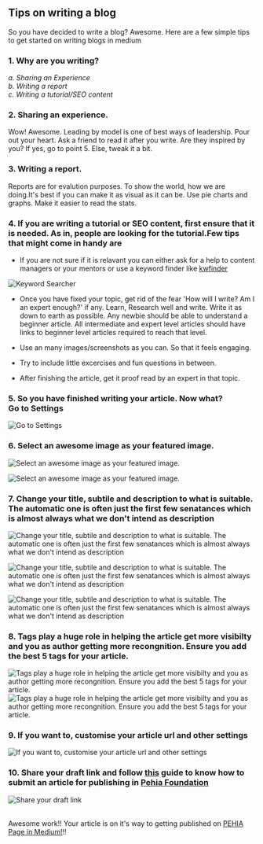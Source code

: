## Tips on writing a blog

So you have decided to write a blog? Awesome. Here are a few simple tips to get started on writing blogs in medium <br>

### 1. Why are you writing?

*a. Sharing an Experience <br>*
*b. Writing a report <br>*
*c. Writing a tutorial/SEO content<br>*

### 2. Sharing an experience.

Wow! Awesome. Leading by model is one of best ways of leadership. Pour out your heart. Ask a friend to read it after you write. Are they inspired by you? If yes, go to point 5. Else, tweak it a bit. 

### 3. Writing a report.

Reports are for evalution purposes. To show the world, how we are doing.It's best if you can make it as visual as it can be. Use pie charts and graphs. Make it easier to read the stats.

### 4. If you are writing a tutorial or SEO content, first ensure that it is needed. As in, people are looking for the tutorial.Few tips that might come in handy are

*  If you are not sure if it is relavant you can either ask for a help to content managers or your mentors or use a keyword finder like [kwfinder](https://app.kwfinder.com/)<br>

![Keyword Searcher](https://github.com/pehia/handbooks_for_leads/blob/master/images/tips-on-writing-%20a-blog-1.png)

* Once you have fixed your topic, get rid of the fear 'How will I write? Am I an expert enough?' if any. Learn, Research well and write. Write it as down to earth as possible. Any newbie should be able to understand a beginner article. All intermediate and expert level articles should have links to beginner level articles required to reach that level.

* Use an many images/screenshots as you can. So that it feels engaging.

* Try to include little excercises and fun questions in between.

* After finishing the article, get it proof read by an expert in that topic.

### 5. So you have finished writing your article. Now what?<br> Go to Settings

![Go to Settings](https://github.com/pehia/handbooks_for_leads/blob/master/images/tips-on-writing-%20a-blog-2.png)

### 6. Select an awesome image as your featured image.

![Select an awesome image as your featured image.](https://github.com/pehia/handbooks_for_leads/blob/master/images/tips-on-writing-%20a-blog-3.png)

![Select an awesome image as your featured image.](https://github.com/pehia/handbooks_for_leads/blob/master/images/tips-on-writing-%20a-blog-4.png)

### 7. Change your title, subtile and description to what is suitable. The automatic one is often just the first few senatances which is almost always what we don't intend as description


![Change your title, subtile and description to what is suitable. The automatic one is often just the first few senatances which is almost always what we don't intend as description](https://github.com/pehia/handbooks_for_leads/blob/master/images/tips-on-writing-%20a-blog-5.png)


![Change your title, subtile and description to what is suitable. The automatic one is often just the first few senatances which is almost always what we don't intend as description](https://github.com/pehia/handbooks_for_leads/blob/master/images/tips-on-writing-%20a-blog-6.png)


![Change your title, subtile and description to what is suitable. The automatic one is often just the first few senatances which is almost always what we don't intend as description](https://github.com/pehia/handbooks_for_leads/blob/master/images/tips-on-writing-%20a-blog-7.png)

### 8. Tags play a huge role in helping the article get more visibilty and you as author getting more recongnition. Ensure you add the best 5 tags for your article.

![Tags play a huge role in helping the article get more visibilty and you as author getting more recongnition. Ensure you add the best 5 tags for your article.](https://github.com/pehia/handbooks_for_leads/blob/master/images/tips-on-writing-%20a-blog-8.png)
![Tags play a huge role in helping the article get more visibilty and you as author getting more recongnition. Ensure you add the best 5 tags for your article.](https://github.com/pehia/handbooks_for_leads/blob/master/images/tips-on-writing-%20a-blog-9.png)

### 9. If you want to, customise your article url and other settings
![If you want to, customise your article url and other settings](https://github.com/pehia/handbooks_for_leads/blob/master/images/tips-on-writing-%20a-blog-10.png)

### 10. Share your draft link and follow [this](https://github.com/pehia/handbooks_for_leads/blob/master/pehia-submit-article-in-medium.md) guide to know how to submit an article for publishing in [Pehia Foundation](https://medium.com/pehia-foundation)

![Share your draft link](https://github.com/pehia/handbooks_for_leads/blob/master/images/tips-on-writing-%20a-blog-11.png)

<br>Awesome work!! Your article is on it's way to getting published on [PEHIA Page in Medium!](https://medium.com/pehia-foundation)!!